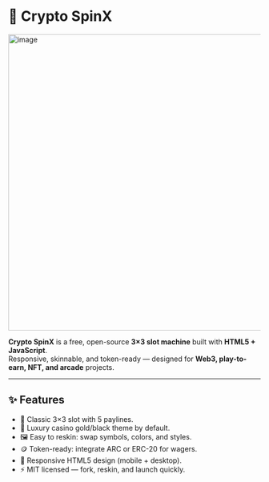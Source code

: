 # 🎰 Crypto SpinX

<img width="593" height="592" alt="image" src="https://github.com/user-attachments/assets/75d0bd49-fd6f-48c7-ae38-9339b96fa4cf" />


**Crypto SpinX** is a free, open-source **3×3 slot machine** built with **HTML5 + JavaScript**.  
Responsive, skinnable, and token-ready — designed for **Web3, play-to-earn, NFT, and arcade** projects.  

---

## ✨ Features
- 🎲 Classic 3×3 slot with 5 paylines.  
- 🎨 Luxury casino gold/black theme by default.  
- 🖼️ Easy to reskin: swap symbols, colors, and styles.  
- 🪙 Token-ready: integrate ARC or ERC-20 for wagers.  
- 📱 Responsive HTML5 design (mobile + desktop).  
- ⚡ MIT licensed — fork, reskin, and launch quickly.  


